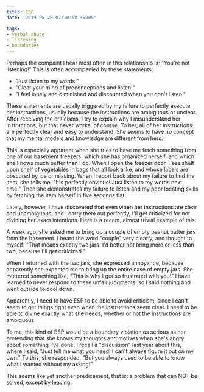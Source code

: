 ```yaml
---
title: ESP
date: '2019-06-28 07:10:00 +0000'

tags:
- verbal abuse
- listening
- boundaries
---
```


Perhaps the compaint I hear most often in this relationship is: "You're not listening!"
This is often accompanied by these statements:

* "Just listen to my words!"
* "Clear your mind of preconceptions and listen!"
* "I feel lonely and diminished and discounted when you don't listen."

These statements are usually triggered by my failure to perfectly
execute her instructions, usually because the instructions are
ambiguous or unclear.  After receiving the criticisms, I try to
explain why I misunderstand her instructions, but that never works, of
course.  To her, all of her instructions are perfectly clear and easy
to understand.  She seems to have no concept that my mental models and
knowledge are different from hers.

<!--more-->

This is especially apparent when she tries to have me fetch something
from one of our basement freezers, which she has organized herself,
and which she knows much better than I do.  When I open the freezer
door, I see shelf upon shelf of vegetables in bags that all look
alike, and whose labels are obscured by ice or missing.  When I report
back about my failure to find the item, she tells me, "It's perfectly
obvious!  Just listen to my words next time!"  Then she demonstrates my
failure to listen and my poor locating skills by fetching the item
herself in five seconds flat.

Lately, however, I have discovered that even when her instructions are clear and
unambiguous, and I carry them out perfectly, I'll get criticized for not divining
her exact intentions.  Here is a recent, almost trivial example of this:

A week ago, she asked me to bring up a couple of empty peanut butter jars from the basement.
I heard the word "couple" very clearly, and thought to myself: "That means exactly two jars.
I'd better not bring more or less than two, because I'll get criticized."

When I returned with the two jars, she expressed annoyance, because apparently she
expected me to bring up the entire case of empty jars.  She muttered something like,
"This is why I get so frustrated with you!"  I have learned to never respond to
these unfair judgments, so I said nothing and went outside to cool down.

Apparently, I need to have ESP to be able to avoid criticism, since I can't seem
to get things right even when the instructions seem clear.  I need to be able to divine
exactly what she needs, whether or not the instructions are ambiguous.

To me, this kind of ESP would be a boundary violation as serious as her pretending that she knows
my thoughts and motives when she's angry about something I've done.  I recall a "discussion"
last year about this, where I said, "Just tell me what you need!  I can't always figure it
out on my own."  To this, she responded, "But you always used to be able to know what I wanted
without my asking!"

This seems like yet another predicament, that is: a problem that can NOT be solved, except
by leaving.
